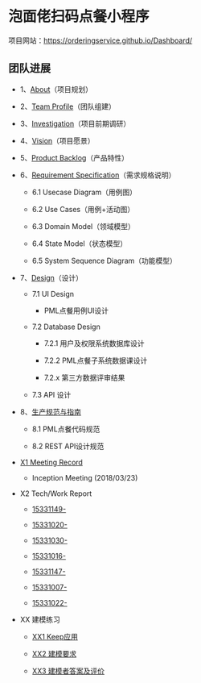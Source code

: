 # 泡面佬扫码点餐小程序

项目网站：https://orderingservice.github.io/Dashboard/

## 团队进展

* 1、[About](docs/01_about.md)（项目规划）

* 2、[Team Profile](docs/02_team_profile.md)（团队组建）

* 3、[Investigation](docs/03_investigation.pdf)（项目前期调研）

* 4、[Vision](docs/04_vision.md)（项目愿景）

* 5、[Product Backlog](docs/05_backlog.md)（产品特性）

* 6、[Requirement Specification](docs/06_requirement_specification.md)（需求规格说明）

    - 6.1 Usecase Diagram（用例图）

    - 6.2 Use Cases（用例+活动图）

    - 6.3 Domain Model（领域模型）

    - 6.4 State Model（状态模型）

    - 6.5 System Sequence Diagram（功能模型）

* 7、[Design](docs/07_design.md)（设计）

    - 7.1 UI Design

        - PML点餐用例UI设计

    - 7.2 Database Design

        - 7.2.1 用户及权限系统数据库设计

        - 7.2.2 PML点餐子系统数据课设计

        - 7.2.x 第三方数据评审结果

    - 7.3 API 设计

* 8、[生产规范与指南]()

    - 8.1 PML点餐代码规范

    - 8.2 REST API设计规范

* [X1 Meeting Record](docs/X1_meeting_record.md)

    - Inception Meeting (2018/03/23)

* X2 Tech/Work Report

    - [15331149-]()

    - [15331020-]()

    - [15331030-](https://blog.csdn.net/Stella_Chan/article/details/79953326)

    - [15331016-](https://blog.csdn.net/reborncgy/article/details/79748257)

    - [15331147-]()

    - [15331007-]()

    - [15331022-]()

* XX 建模练习

    - [XX1 Keep应用](XX_exercise/XX1_Keep.pdf)

    - [XX2 建模要求](XX_exercise/XX2_Modeling_Requirements.md)

    - [XX3 建模者答案及评价](XX_exercise/XX3_Answer_Judgement.md)
